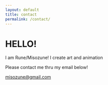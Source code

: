 ```yaml
---
layout: default
title: contact
permalink: /contact/
---
```

<div class=bio>
	<div class="text">
		<h1>HELLO!</h1>
		<p>I am Rune/Misozune! I create art and animation</p>
		<p>Please contact me thru my email below!</p>
		<a href="mailto:misozune@gmail.com">misozune@gmail.com</a>
	</div>
	<div class="image">
	</div>
</div>